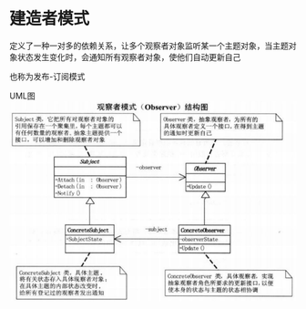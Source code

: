 # 建造者模式

定义了一种一对多的依赖关系，让多个观察者对象监听某一个主题对象，当主题对象状态发生变化时，会通知所有观察者对象，使他们自动更新自己

也称为发布-订阅模式

UML图<br>
![observer](observer.png)